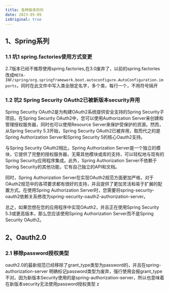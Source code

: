 ```yaml
---
title: 各种版本的坑
date: 2023-05-09
isOriginal: true
---
```


## 1、Spring系列

### 1.1 坑1 spring.factories使用方式变更

2.7版本已经不推荐使用spring.factories,在3.0废弃了，以前的spring.factories改成`META-INF/spring/org.springframework.boot.autoconfigure.AutoConfiguration.imports`，同时在此文件中写入类全限定名字，多个类，每行一个，不用符号隔开

### 1.2 坑2 Spring Security OAuth2已被新版本security弃用

Spring Security OAuth2是为构建OAuth2系统提供安全支持的Spring Security子项目。在Spring Security OAuth2中，您可以使用Authorization Server来创建和管理授权服务器，同时也可以使用Resource Server来保护受保护的资源。然而，从Spring Security 5.3开始，Spring Security OAuth2已被弃用，取而代之的是Spring Authorization Server和Spring Security 5的核心Oauth2支持。

与Spring Security OAuth2相比，Spring Authorization Server是一个独立的模块，它提供了完整的授权服务器，无需其他模块或库的支持，可以轻松地与现有的Spring Security应用程序集成。此外，Spring Authorization Server不依赖于Spring Security的其他功能，它有自己独立的API和文档。

同时，Spring Authorization Server在实现OAuth2规范方面更加严格，对于OAuth2规范中的各项要求都有很好的支持，并且提供了更加灵活和易于扩展的配置方式。在使用Spring Authorization Server时，您需要将spring-security-oauth2依赖关系修改为spring-security-oauth2-authorization-server。

总之，如果您想在您的应用程序中实现OAuth2，并且正在使用Spring Security 5.3或更高版本，那么您应该使用Spring Authorization Server而不是Spring Security OAuth2。

## 2、Oauth2.0

### 2.1 移除password授权类型

oauth2.0的最新规范已经移除了grant_type类型为password的，并且在spring-authorization-server 明确标记password类型为废弃，强行使用会报grant_type不对。因为新版本Security使用的是spring-authorization-server，所以也意味着在新版本security无法使用password授权类型
z